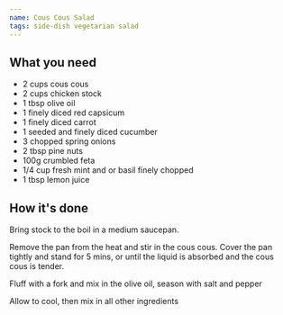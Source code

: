 ```yaml
---
name: Cous Cous Salad
tags: side-dish vegetarian salad
---
```


## What you need

* 2 cups cous cous
* 2 cups chicken stock
* 1 tbsp olive oil
* 1 finely diced red capsicum
* 1 finely diced carrot
* 1 seeded and finely diced cucumber
* 3 chopped spring onions
* 2 tbsp pine nuts
* 100g crumbled feta
* 1/4 cup fresh mint and or basil finely chopped
* 1 tbsp lemon juice

<!-- break -->

## How it's done

Bring stock to the boil in a medium saucepan.

Remove the pan from the heat and stir in the cous cous. Cover the pan tightly and stand for 5 mins, or until the liquid is absorbed and the cous cous is tender.

Fluff with a fork and mix in the olive oil, season with salt and pepper

Allow to cool, then mix in all other ingredients
